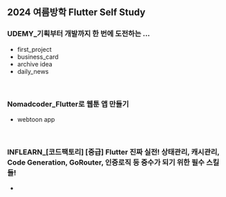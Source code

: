 2024 여름방학 Flutter Self Study
---
### UDEMY_기획부터 개발까지 한 번에 도전하는 ...
- first_project
- business_card
- archive idea
- daily_news
<br>

### Nomadcoder_Flutter로 웹툰 앱 만들기
- webtoon app
<br>

### INFLEARN_[코드팩토리] [중급] Flutter 진짜 실전! 상태관리, 캐시관리, Code Generation, GoRouter, 인증로직 등 중수가 되기 위한 필수 스킬들!
 -
